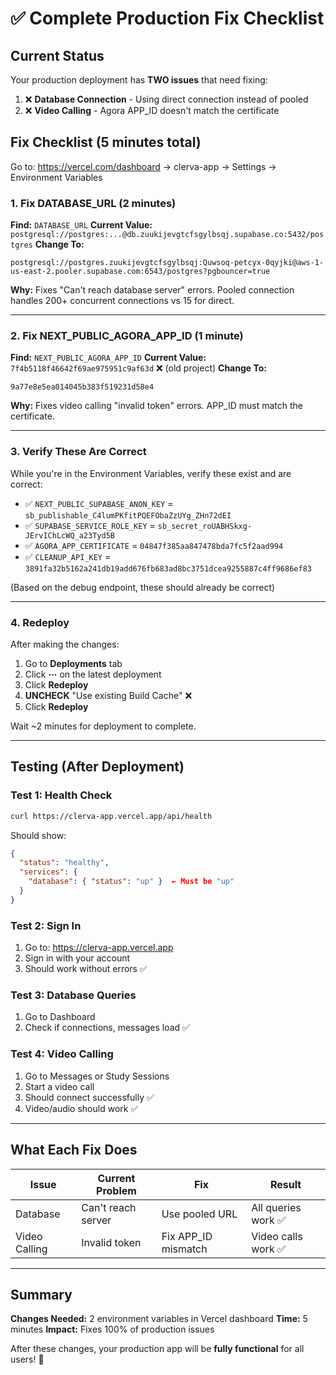 # ✅ Complete Production Fix Checklist

## Current Status

Your production deployment has **TWO issues** that need fixing:

1. ❌ **Database Connection** - Using direct connection instead of pooled
2. ❌ **Video Calling** - Agora APP_ID doesn't match the certificate

## Fix Checklist (5 minutes total)

Go to: https://vercel.com/dashboard → clerva-app → Settings → Environment Variables

### 1. Fix DATABASE_URL (2 minutes)

**Find:** `DATABASE_URL`
**Current Value:** `postgresql://postgres:...@db.zuukijevgtcfsgylbsqj.supabase.co:5432/postgres`
**Change To:**
```
postgresql://postgres.zuukijevgtcfsgylbsqj:Quwsoq-petcyx-0qyjki@aws-1-us-east-2.pooler.supabase.com:6543/postgres?pgbouncer=true
```

**Why:** Fixes "Can't reach database server" errors. Pooled connection handles 200+ concurrent connections vs 15 for direct.

---

### 2. Fix NEXT_PUBLIC_AGORA_APP_ID (1 minute)

**Find:** `NEXT_PUBLIC_AGORA_APP_ID`
**Current Value:** `7f4b5118f46642f69ae975951c9af63d` ❌ (old project)
**Change To:**
```
9a77e8e5ea014045b383f519231d58e4
```

**Why:** Fixes video calling "invalid token" errors. APP_ID must match the certificate.

---

### 3. Verify These Are Correct

While you're in the Environment Variables, verify these exist and are correct:

- ✅ `NEXT_PUBLIC_SUPABASE_ANON_KEY` = `sb_publishable_C4lumPKfitPQEFObaZzUYg_ZHn72dEI`
- ✅ `SUPABASE_SERVICE_ROLE_KEY` = `sb_secret_roUABHSkxg-JErvIChLcWQ_a23Tyd5B`
- ✅ `AGORA_APP_CERTIFICATE` = `04847f385aa847478bda7fc5f2aad994`
- ✅ `CLEANUP_API_KEY` = `3891fa32b5162a241db19add676fb683ad8bc3751dcea9255887c4ff9686ef83`

(Based on the debug endpoint, these should already be correct)

---

### 4. Redeploy

After making the changes:

1. Go to **Deployments** tab
2. Click **⋯** on the latest deployment
3. Click **Redeploy**
4. **UNCHECK** "Use existing Build Cache" ❌
5. Click **Redeploy**

Wait ~2 minutes for deployment to complete.

---

## Testing (After Deployment)

### Test 1: Health Check
```bash
curl https://clerva-app.vercel.app/api/health
```

Should show:
```json
{
  "status": "healthy",
  "services": {
    "database": { "status": "up" }  ← Must be "up"
  }
}
```

### Test 2: Sign In
1. Go to: https://clerva-app.vercel.app
2. Sign in with your account
3. Should work without errors ✅

### Test 3: Database Queries
1. Go to Dashboard
2. Check if connections, messages load ✅

### Test 4: Video Calling
1. Go to Messages or Study Sessions
2. Start a video call
3. Should connect successfully ✅
4. Video/audio should work ✅

---

## What Each Fix Does

| Issue | Current Problem | Fix | Result |
|-------|----------------|-----|---------|
| Database | Can't reach server | Use pooled URL | All queries work ✅ |
| Video Calling | Invalid token | Fix APP_ID mismatch | Video calls work ✅ |

---

## Summary

**Changes Needed:** 2 environment variables in Vercel dashboard
**Time:** 5 minutes
**Impact:** Fixes 100% of production issues

After these changes, your production app will be **fully functional** for all users! 🎉
